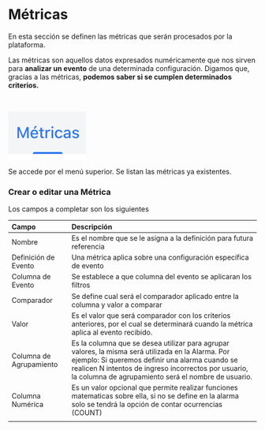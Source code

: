 # Métricas

En esta sección se definen las métricas que serán procesados por la plataforma.​

Las métricas son aquellos datos expresados numéricamente que nos sirven para **analizar un evento** de una determinada configuración. Digamos que, gracias a las métricas, **podemos saber si se cumplen determinados criterios.**

‌

![](../.gitbook/assets/image%20%289%29.png)

Se accede por el menú superior. Se listan las métricas ya existentes.‌

### Crear o editar una Métrica <a id="crear-o-editar-una-definicion-de-evento"></a>

‌Los campos a completar son los siguientes

| Campo | Descripción |
| :--- | :--- |
| Nombre | Es el nombre que se le asigna a la definición para futura referencia |
| Definición de Evento | Una métrica aplica sobre una configuración específica de evento |
| Columna de Evento | Se establece a que columna del evento se aplicaran los filtros |
| Comparador | Se define cual será el comparador aplicado entre la columna y valor a comparar |
| Valor | Es el valor que será comparador con los criterios anteriores, por el cual se determinará cuando la métrica aplica al evento recibido. |
| Columna de Agrupamiento | Es la columna que se desea utilizar para agrupar valores, la misma será utilizada en la Alarma. Por ejemplo: Si queremos definir una alarma cuando se realicen N intentos de ingreso incorrectos por usuario, la columna de agrupamiento será el nombre de usuario. |
| Columna Numérica | Es un valor opcional que permite realizar funciones matematicas sobre ella, si no se define en la alarma solo se tendrá la opción de contar ocurrencias \(COUNT\) |
|  |  |

